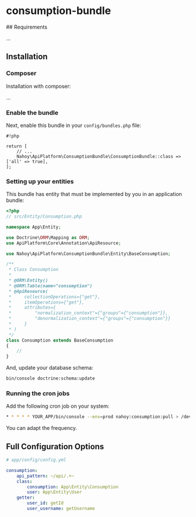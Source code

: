 # consumption-bundle

## Requirements

...

## Installation

### Composer

Installation with composer:

...

### Enable the bundle

Next, enable this bundle in your `config/bundles.php` file:

```
#!php

return [
    // ...
    Nahoy\ApiPlatform\ConsumptionBundle\ConsumptionBundle::class => ['all' => true],
];
```

### Setting up your entities

This bundle has entity that must be implemented by you in an application bundle:

```php
<?php
// src/Entity/Consumption.php

namespace App\Entity;

use Doctrine\ORM\Mapping as ORM;
use ApiPlatform\Core\Annotation\ApiResource;

use Nahoy\ApiPlatform\ConsumptionBundle\Entity\BaseConsumption;

/**
 * Class Consumption
 *
 * @ORM\Entity()
 * @ORM\Table(name="consumption")
 * @ApiResource(
 *     collectionOperations={"get"},
 *     itemOperations={"get"},
 *     attributes={
 *         "normalization_context"={"groups"={"consumption"}},
 *         "denormalization_context"={"groups"={"consumption"}}
 *     }
 * )
 */
class Consumption extends BaseConsumption
{
    //
}
```

And, update your database schema:

```bash
bin/console doctrine:schema:update
```

### Running the cron jobs

Add the following cron job on your system:

```bash
* * * * * YOUR_APP/bin/console --env=prod nahoy:consumption:pull > /dev/null
```

You can adapt the frequency.

## Full Configuration Options

```yaml
# app/config/config.yml

consumption:
    api_pattern: ~/api/.+~
    class:
        consumption: App\Entity\Consumption
        user: App\Entity\User
    getter:
        user_id: getId
        user_username: getUsername
```
